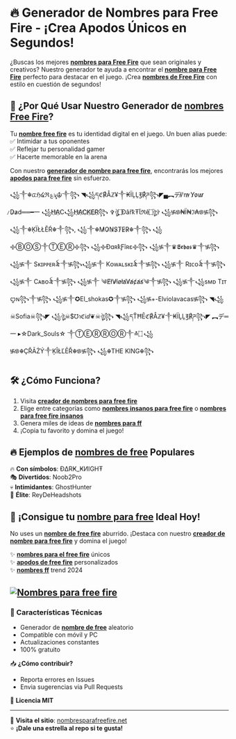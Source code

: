 # 🔥 Generador de Nombres para Free Fire - ¡Crea Apodos Únicos en Segundos!

¿Buscas los mejores **[nombres para Free Fire](https://www.nombresparafreefire.net/)** que sean originales y creativos? Nuestro generador te ayuda a encontrar el **[nombre para Free Fire](https://www.nombresparafreefire.net/)** perfecto para destacar en el juego. ¡Crea **[nombres de Free Fire](https://www.nombresparafreefire.net/)** con estilo en cuestión de segundos!

## 🎯 ¿Por Qué Usar Nuestro Generador de **[nombres Free Fire](https://www.nombresparafreefire.net/)**?

Tu **[nombre free fire](https://www.nombresparafreefire.net/)** es tu identidad digital en el juego. Un buen alias puede:
✅ Intimidar a tus oponentes  
✅ Reflejar tu personalidad gamer  
✅ Hacerte memorable en la arena  

Con nuestro **[generador de nombre para free fire](https://www.nombresparafreefire.net/)**, encontrarás los mejores **[apodos para free fire](https://www.nombresparafreefire.net/)** sin esfuerzo.

꧁༒☬ᤂℌ໔ℜ؏ৡ☬༒꧂ ◥꧁དℭ℟Åℤ¥༒₭ÏḼḼ℥℟ཌ꧂◤▄︻デI̷'̷m̷ ̷Y̷o̷u̷r̷ ̷D̷a̷d══━一 ꧁H҉A҉C꧁H҉A҉C҉K҉E҉R҉꧂ ✞ঔৣ۝ÐâřҟŦﺂℜê۝ঔৣ✞ ꧁࿗࿌₦Ї₦ℑ₳࿌࿗꧂ ꧁༒☬ĶÏŁŁĚŔ☬༒꧂, ꧁༒☬M̷O̷N̷S̷T̷E̷R̷☬༒꧂ ꧁࿇ⒷⓄⓈ༒ⓉⒺⓇ࿇꧂ ꧁࿇ÐɑʀҟƑîʀɛ࿇꧂ ꧁࿗༒♛𝕾𝖊𝖇𝖆𝖘♛༒࿗꧂ ꧁࿗༒ Sᴋɪᴘᴘᴇʀ꫟༒࿗꧂꧁࿗༒ Kᴏᴡᴀʟsᴋɪ꫟༒࿗꧂ ꧁࿗༒ Rɪᴄᴏ꫟༒࿗꧂ ꧁࿗༒ Cᴀʙᴏ꫟༒࿗꧂ ꧁࿗༒ ༄E̸l̸V̸i̸o̸l̸a̸V̸a̸c̸a̸s̸༄༒࿗꧂ ꧁࿗༒꧁sᴍᴅ Tɪᴛꨄ︎ɴ꧂༒࿗꧂ ꧁࿗༒✪El_shokas✪༒࿗꧂ ꧁࿗+-Elviolavacas࿗꧂ ◥꧁☠︎Sofia☠︎꧂◤ ꧁ঔৣ☠︎$℧℩ℭℹ︎ⅆ❦☠︎ঔৣ꧂ ◥꧁དŤĦĒℭ℟Åℤ¥༒₭ÏḼḼ℥℟ཌ꧂◤ ︻デ═一 ▸☆Dark_Souls☆ ༒ⓉⒺⓇⓇⓄⓇ༒≛۝ ꧁࿗࿌☬ÇŘĀŻÝ༒ĶÎŁĽĒŘ☬࿌࿗꧂ ꧁☬THE KING☬꧂
## 🛠️ ¿Cómo Funciona?

1. Visita **[creador de nombres para free fire](https://www.nombresparafreefire.net/)**
2. Elige entre categorías como **[nombres insanos para free fire](https://www.nombresparafreefire.net/)** o **[nombres para free fire insanos](https://www.nombresparafreefire.net/)**
3. Genera miles de ideas de **[nombres para ff](https://www.nombresparafreefire.net/)**
4. ¡Copia tu favorito y domina el juego!

## 🔥 Ejemplos de **[nombres de free](https://www.nombresparafreefire.net/)** Populares

🔥 **Con símbolos**: ÐΔRҜ_ҜИIGHŦ  
🎭 **Divertidos**: Noob2Pro  
💀 **Intimidantes**: GhostHunter  
👑 **Élite**: ReyDeHeadshots  

## 🚀 ¡Consigue tu **[nombre para free](https://www.nombresparafreefire.net/)** Ideal Hoy!

No uses un **[nombre de free fire](https://www.nombresparafreefire.net/)** aburrido. ¡Destaca con nuestro **[creador de nombre para free fire](https://www.nombresparafreefire.net/)** y domina el juego!

✨ **[nombres para el free fire](https://www.nombresparafreefire.net/)** únicos  
✨ **[apodos de free fire](https://www.nombresparafreefire.net/)** personalizados  
✨ **[nombres ff](https://www.nombresparafreefire.net/)** trend 2024  

<a href="https://blogger.googleusercontent.com/img/b/R29vZ2xl/AVvXsEgUlTr4wRtGxoyne7NVVx-PE6YVFu_mOq-e1qOP-HE-q5V4mm8-RZu1vC9LOrf5LvjjY5dWjyQT2vNM2LlmfvUTGU5yqlqUrhuFCqU8RfmMnMtm3-YvHJqbiQxG7S2JBVYEBK19_O6zjhrdbrbKthFlDmRKuYllMsxXG5QbnIEGByvb4UGqlcog3vmb/s16000/NombresParaFreeFire-FreeFireNombres.webp"><img loading="lazy" alt="Nombres para free fire" title="Nombres para free fire" src="https://blogger.googleusercontent.com/img/b/R29vZ2xl/AVvXsEgUlTr4wRtGxoyne7NVVx-PE6YVFu_mOq-e1qOP-HE-q5V4mm8-RZu1vC9LOrf5LvjjY5dWjyQT2vNM2LlmfvUTGU5yqlqUrhuFCqU8RfmMnMtm3-YvHJqbiQxG7S2JBVYEBK19_O6zjhrdbrbKthFlDmRKuYllMsxXG5QbnIEGByvb4UGqlcog3vmb/s16000/NombresParaFreeFire-FreeFireNombres.webp" original="https://blogger.googleusercontent.com/img/b/R29vZ2xl/AVvXsEgUlTr4wRtGxoyne7NVVx-PE6YVFu_mOq-e1qOP-HE-q5V4mm8-RZu1vC9LOrf5LvjjY5dWjyQT2vNM2LlmfvUTGU5yqlqUrhuFCqU8RfmMnMtm3-YvHJqbiQxG7S2JBVYEBK19_O6zjhrdbrbKthFlDmRKuYllMsxXG5QbnIEGByvb4UGqlcog3vmb/s16000/NombresParaFreeFire-FreeFireNombres.webp"></a>
---

### 📌 Características Técnicas

- Generador de **[nombre de free](https://www.nombresparafreefire.net/)** aleatorio
- Compatible con móvil y PC
- Actualizaciones constantes
- 100% gratuito

📥 **¿Cómo contribuir?**
- Reporta errores en Issues
- Envia sugerencias via Pull Requests

📜 **Licencia MIT**

---

🔗 **Visita el sitio**: [nombresparafreefire.net](https://www.nombresparafreefire.net/)  
⭐ **¡Dale una estrella al repo si te gusta!**
